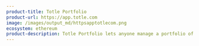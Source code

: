 ```yaml
---
product-title: Totle Portfolio
product-url: https://app.totle.com
image: /images/output_md/httpsapptotlecom.png
ecosystem: ethereum
product-description: Totle Portfolio lets anyone manage a portfolio of ERC-20 tokens and make trades across multiple decentralized exchanges.
---
```

